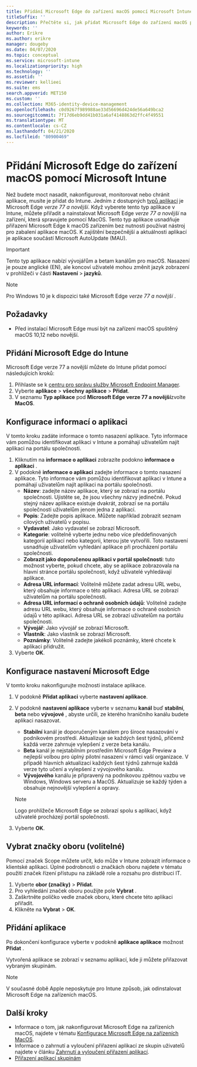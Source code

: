 ```yaml
---
title: Přidání Microsoft Edge do zařízení macOS pomocí Microsoft Intune
titleSuffix: ''
description: Přečtěte si, jak přidat Microsoft Edge do zařízení macOS pomocí Microsoft Intune.
keywords: ''
author: Erikre
ms.author: erikre
manager: dougeby
ms.date: 04/07/2020
ms.topic: conceptual
ms.service: microsoft-intune
ms.localizationpriority: high
ms.technology: ''
ms.assetid: ''
ms.reviewer: kellieei
ms.suite: ems
search.appverid: MET150
ms.custom: ''
ms.collection: M365-identity-device-management
ms.openlocfilehash: c0d9267f989988ae33d56696d424de56a649bca2
ms.sourcegitcommit: 7f17d6eb9dd41b031a6af4148863d2ffc4f49551
ms.translationtype: MT
ms.contentlocale: cs-CZ
ms.lasthandoff: 04/21/2020
ms.locfileid: "80900469"
---
```

# <a name="add-microsoft-edge-to-macos-devices-using-microsoft-intune"></a>Přidání Microsoft Edge do zařízení macOS pomocí Microsoft Intune

Než budete moct nasadit, nakonfigurovat, monitorovat nebo chránit aplikace, musíte je přidat do Intune. Jedním z dostupných [typů aplikací](apps-add.md#app-types-in-microsoft-intune) je Microsoft Edge *verze 77 a novější*. Když vyberete tento typ aplikace v Intune, můžete přiřadit a nainstalovat Microsoft Edge *verze 77 a novější* na zařízení, která spravujete pomocí MacOS. Tento typ aplikace usnadňuje přiřazení Microsoft Edge k macOS zařízením bez nutnosti používat nástroj pro zabalení aplikace macOS. K zajištění bezpečnější a aktuálnosti aplikací je aplikace součástí Microsoft AutoUpdate (MAU).

> [!IMPORTANT]
> Tento typ aplikace nabízí vývojářům a betam kanálům pro macOS. Nasazení je pouze anglické (EN), ale koncoví uživatelé mohou změnit jazyk zobrazení v prohlížeči v části **Nastavení** > **jazyků**. 

> [!NOTE]
> Pro Windows 10 je k dispozici také Microsoft Edge *verze 77 a novější* .

## <a name="prerequisites"></a>Požadavky

- Před instalací Microsoft Edge musí být na zařízení macOS spuštěný macOS 10,12 nebo novější.

## <a name="add-microsoft-edge-to-intune"></a>Přidání Microsoft Edge do Intune

Microsoft Edge verze 77 a novější můžete do Intune přidat pomocí následujících kroků:

1. Přihlaste se k [centru pro správu služby Microsoft Endpoint Manager](https://go.microsoft.com/fwlink/?linkid=2109431).
2. Vyberte **aplikace** > **všechny aplikace** > **Přidat**.
3. V seznamu **Typ aplikace** pod **Microsoft Edge verze 77 a novější**zvolte **MacOS**.

## <a name="configure-app-information"></a>Konfigurace informací o aplikaci
V tomto kroku zadáte informace o tomto nasazení aplikace. Tyto informace vám pomůžou identifikovat aplikaci v Intune a pomáhají uživatelům najít aplikaci na portálu společnosti.

1. Kliknutím na **informace o aplikaci** zobrazíte podokno **informace o aplikaci** .
2. V podokně **informace o aplikaci** zadejte informace o tomto nasazení aplikace. Tyto informace vám pomůžou identifikovat aplikaci v Intune a pomáhají uživatelům najít aplikaci na portálu společnosti.
    - **Název**: zadejte název aplikace, který se zobrazí na portálu společnosti. Ujistěte se, že jsou všechny názvy jedinečné. Pokud stejný název aplikace existuje dvakrát, zobrazí se na portálu společnosti uživatelům jenom jedna z aplikací.
    - **Popis**: Zadejte popis aplikace. Můžete například zobrazit seznam cílových uživatelů v popisu.
    - **Vydavatel**: Jako vydavatel se zobrazí Microsoft.
    - **Kategorie**: volitelně vyberte jednu nebo více předdefinovaných kategorií aplikací nebo kategorii, kterou jste vytvořili. Toto nastavení usnadňuje uživatelům vyhledání aplikace při procházení portálu společnosti.
    - **Zobrazit jako doporučenou aplikaci v portál společnosti**: tuto možnost vyberte, pokud chcete, aby se aplikace zobrazovala na hlavní stránce portálu společnosti, když uživatelé vyhledávají aplikace.
    - **Adresa URL informací**: Volitelně můžete zadat adresu URL webu, který obsahuje informace o této aplikaci. Adresa URL se zobrazí uživatelům na portálu společnosti.
    - **Adresa URL informací o ochraně osobních údajů**: Volitelně zadejte adresu URL webu, který obsahuje informace o ochraně osobních údajů v této aplikaci. Adresa URL se zobrazí uživatelům na portálu společnosti.
    - **Vývojář**: Jako vývojář se zobrazí Microsoft.
    - **Vlastník**: Jako vlastník se zobrazí Microsoft.
    - **Poznámky**: Volitelně zadejte jakékoli poznámky, které chcete k aplikaci přidružit.
3. Vyberte **OK**.

## <a name="configure-microsoft-edge-settings"></a>Konfigurace nastavení Microsoft Edge
V tomto kroku nakonfigurujte možnosti instalace aplikace.

1. V podokně **Přidat aplikaci** vyberte **nastavení aplikace**.
2. V podokně **nastavení aplikace** vyberte v seznamu **kanál** buď **stabilní**, **beta** nebo **vývojové** , abyste určili, ze kterého hraničního kanálu budete aplikaci nasazovat.

    - **Stabilní** kanál je doporučeným kanálem pro široce nasazování v podnikovém prostředí. Aktualizuje se každých šest týdnů, přičemž každá verze zahrnuje vylepšení z verze beta kanálu.
    - **Beta** kanál je nejstabilním prostředím Microsoft Edge Preview a nejlepší volbou pro úplný pilotní nasazení v rámci vaší organizace. V případě hlavních aktualizací každých šest týdnů zahrnuje každá verze tyto učení a vylepšení z vývojového kanálu.
    - **Vývojového** kanálu je připravený na podnikovou zpětnou vazbu ve Windows, Windows serveru a MacOS. Aktualizuje se každý týden a obsahuje nejnovější vylepšení a opravy.

    > [!NOTE]
    > Logo prohlížeče Microsoft Edge se zobrazí spolu s aplikací, když uživatelé procházejí portál společnosti.

3.    Vyberte **OK**.

## <a name="select-scope-tags-optional"></a>Vybrat značky oboru (volitelné)
Pomocí značek Scope můžete určit, kdo může v Intune zobrazit informace o klientské aplikaci. Úplné podrobnosti o značkách oboru najdete v tématu použití značek řízení přístupu na základě role a rozsahu pro distribuci IT.
1.    Vyberte **obor (značky)** > **Přidat**.
2.    Pro vyhledání značek oboru použijte pole **Vybrat** .
3.    Zaškrtněte políčko vedle značek oboru, které chcete této aplikaci přiřadit.
4.    Klikněte na **Vybrat** > **OK**.

## <a name="add-the-app"></a>Přidání aplikace
Po dokončení konfigurace vyberte v podokně **aplikace aplikace** možnost **Přidat** . 

Vytvořená aplikace se zobrazí v seznamu aplikací, kde ji můžete přiřazovat vybraným skupinám. 

> [!NOTE]
> V současné době Apple neposkytuje pro Intune způsob, jak odinstalovat Microsoft Edge na zařízeních macOS.

## <a name="next-steps"></a>Další kroky
- Informace o tom, jak nakonfigurovat Microsoft Edge na zařízeních macOS, najdete v tématu [Konfigurace Microsoft Edge na zařízeních MacOS](https://docs.microsoft.com/deployedge/configure-microsoft-edge-on-mac).
- Informace o zahrnutí a vyloučení přiřazení aplikací ze skupin uživatelů najdete v článku [Zahrnutí a vyloučení přiřazení aplikací](apps-inc-exl-assignments.md).
- [Přiřazení aplikací skupinám](apps-deploy.md)
